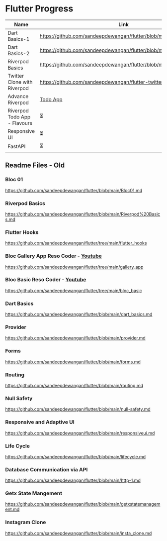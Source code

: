 # Flutter Progress

| Name  | Link |
| ------------- | ------------- |
| Dart Basics-1  | https://github.com/sandeepdewangan/flutter/blob/main/dart_basics.md  |
| Dart Basics-2  | https://github.com/sandeepdewangan/flutter/blob/main/dart_basics.md  |
| Riverpod Basics | https://github.com/sandeepdewangan/flutter/blob/main/riverpod1.md   |
| Twitter Clone with Riverpod | https://github.com/sandeepdewangan/flutter-twitter-clone |
| Advance Riverpod | [Todo App](https://github.com/sandeepdewangan/todo_riverpod) |
| Riverpod Todo App - Flavours | ⏳ |
| Responsive UI | ⏳ |
| FastAPI | ⏳ |


## Readme Files - Old

### Bloc 01
https://github.com/sandeepdewangan/flutter/blob/main/Bloc01.md

### Riverpod Basics
https://github.com/sandeepdewangan/flutter/blob/main/Riverpod%20Basics.md

### Flutter Hooks
https://github.com/sandeepdewangan/flutter/tree/main/flutter_hooks

### Bloc Gallery App Reso Coder - [Youtube](https://www.youtube.com/watch?v=Mn254cnduOY)
https://github.com/sandeepdewangan/flutter/tree/main/gallery_app

### Bloc Basic Reso Coder - [Youtube](https://www.youtube.com/watch?v=Mn254cnduOY)
https://github.com/sandeepdewangan/flutter/tree/main/bloc_basic

### Dart Basics
https://github.com/sandeepdewangan/flutter/blob/main/dart_basics.md

### Provider
https://github.com/sandeepdewangan/flutter/blob/main/provider.md

### Forms
https://github.com/sandeepdewangan/flutter/blob/main/forms.md

### Routing
https://github.com/sandeepdewangan/flutter/blob/main/routing.md

### Null Safety
https://github.com/sandeepdewangan/flutter/blob/main/null-safety.md

### Responsive and Adaptive UI
https://github.com/sandeepdewangan/flutter/blob/main/responsiveui.md

### Life Cycle
https://github.com/sandeepdewangan/flutter/blob/main/lifecycle.md

### Database Communication via API
https://github.com/sandeepdewangan/flutter/blob/main/http-1.md

### Getx State Mangement
https://github.com/sandeepdewangan/flutter/blob/main/getxstatemanagement.md

### Instagram Clone
https://github.com/sandeepdewangan/flutter/blob/main/insta_clone.md

